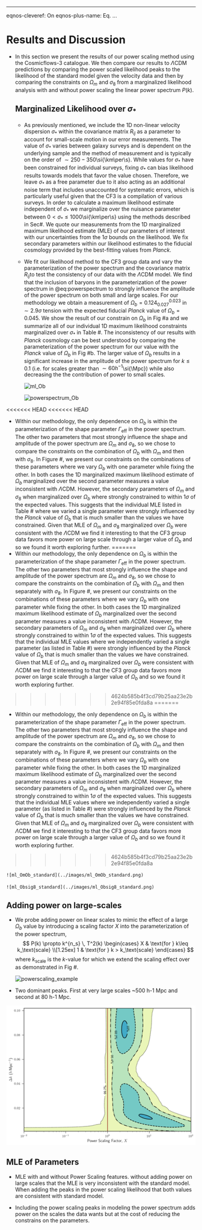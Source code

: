 

------

eqnos-cleveref: On
eqnos-plus-name: Eq.
...



# Results and Discussion

- In this section we present the results of our power scaling method using the Cosmicflows-3 catalogue. We then compare our results to $\Lambda\text{CDM}$ predictions by comparing the power scaled likelihood peaks to the likelihood of the standard model given the velocity data and then by comparing the constraints on $\Omega_m$ and $\sigma_8$ from a marginalized likelihood analysis with and without power scaling the linear power spectrum $P(k)$.

  ## Marginalized Likelihood over $\sigma_*$

  - As previously mentioned, we include the 1D non-linear velocity dispersion $\sigma_*$  within the covariance matrix $R_{ij}$ as a parameter to account for small-scale motion in our error measurements. The value of $\sigma_*$ varies between galaxy surveys and is dependent on the underlying sample and the method of measurement and is typically on the order of $\sim 250-350$\si{\km\per\s}. While values for $\sigma_*$ have been constrained for individual surveys, fixing $\sigma_*$ can bias likelihood results towards models that favor the value chosen. Therefore, we leave $\sigma_*$ as a free parameter due to it also acting as an additional noise term that includes unaccounted for systematic errors, which is particularly useful given that the CF3 is a compilation of various surveys. In order to calculate a maximum likelihood estimate independent of $\sigma_*$ we marginalize over the nuisance parameter between $0 < \sigma_* \leq 1000$\si{\km\per\s} using the methods described in Sec#. We quote our measurements from the 1D marginalized maximum likelihood estimate (MLE) of our parameters of interest with our uncertainties from the $1\sigma$ bounds on the likelihood. We fix secondary parameters within our likelihood estimates to the fiducial cosmology provided by the best-fitting values from _Planck_.

  - We fit our likelihood method to the CF3 group data and vary the parameterization of the power spectrum and the covariance matrix $R_{ij}$to test the consistency of our data with the $\Lambda\text{CDM}$ model. We find that the inclusion of baryons in the parameterization of the power spectrum in @eq:powerspectrum to strongly influence the amplitude of the power spectrum on both small and large scales. For our methodology we obtain a measurement of $\Omega_b =  0.124_{0.027}^{0.023}$ in $\sim 2.9\sigma$  tension with the expected fiducial _Planck_ value of $\Omega_b = 0.045$. We show the result of our constrain on $\Omega_b$ in Fig #a and we summarize all of our individual 1D maximum likelihood constraints marginalized over $\sigma_*$ in Table #. The inconsistency of our results with _Planck_ cosmology can be best understood by comparing the parameterization of the power spectrum for our value with the _Planck_ value of $\Omega_b$ in Fig #b. The larger value of $\Omega_b$ results in a significant increase in the amplitude of the power spectrum for $k\leq 0.1$ (i.e. for scales greater than $\sim 60 h^{-1}$\si{\Mpc}) while also decreasing the the contribution of power to small scales.

    ![ml_Ob](/home/kdbarajas/GitHub/cosmology-thesis/images/ml_Ob.png)

    ![powerspectrum_Ob](/home/kdbarajas/GitHub/cosmology-thesis/images/powerspectrum_Ob.png)

<<<<<<< HEAD
<<<<<<< HEAD
  - Within our methodology, the only dependence on $\Omega_b$ is within the parameterization of the shape parameter $\Gamma_\text{eff}$ in the power spectrum. The other two parameters that most strongly influence the shape and amplitude of the power spectrum are $\Omega_m$ and $\sigma_8$, so we chose to compare the constraints on the combination of $\Omega_b$ with $\Omega_m$ and then with $\sigma_8$. In Figure #, we present our constraints on the combinations of these parameters where we vary $\Omega_b$ with one parameter while fixing the other. In both cases the 1D marginalized maximum likelihood estimate of $\Omega_b$ marginalized over the second parameter measures a value inconsistent with $\Lambda\text{CDM}$. However, the secondary parameters of $\Omega_m$ and $\sigma_8$ when marginalized over $\Omega_b$ where strongly constrained to within $1\sigma$ of the expected values. This suggests that the individual MLE listed in Table # where we varied a single parameter were strongly influenced by the _Planck_ value of $\Omega_b$ that is much smaller than the values we have constrained. Given that MLE of $\Omega_m$ and $\sigma_8$ marginalized over $\Omega_b$ were consistent with the $\Lambda\text{CDM}$ we find it interesting to that the CF3 group data favors more power on large scale through a larger value of $\Omega_b$ and so we found it worth exploring further.
=======
  - Within our methodology, the only dependence on $\Omega_b$ is within the parameterization of the shape parameter $\Gamma_\text{eff}$ in the power spectrum. The other two parameters that most strongly influence the shape and amplitude of the power spectrum are $\Omega_m$ and $\sigma_8$, so we chose to compare the constraints on the combination of $\Omega_b$ with $\Omega_m$ and then separately with $\sigma_8$. In Figure #, we present our constraints on the combinations of these parameters where we vary $\Omega_b$ with one parameter while fixing the other. In both cases the 1D marginalized maximum likelihood estimate of $\Omega_b$ marginalized over the second parameter measures a value inconsistent with $\Lambda\text{CDM}$. However, the secondary parameters of $\Omega_m$ and $\sigma_8$ when marginalized over $\Omega_b$ where strongly constrained to within $1\sigma$ of the expected values. This suggests that the individual MLE values where we independently varied a single parameter (as listed in Table #) were strongly influenced by the _Planck_ value of $\Omega_b$ that is much smaller than the values we have constrained. Given that MLE of $\Omega_m$ and $\sigma_8$ marginalized over $\Omega_b$ were consistent with $\Lambda\text{CDM}$ we find it interesting to that the CF3 group data favors more power on large scale through a larger value of $\Omega_b$ and so we found it worth exploring further.
>>>>>>> 4624b585b4f3cd79b25aa23e2b2e94f85e0fda8a
=======
  - Within our methodology, the only dependence on $\Omega_b$ is within the parameterization of the shape parameter $\Gamma_\text{eff}$ in the power spectrum. The other two parameters that most strongly influence the shape and amplitude of the power spectrum are $\Omega_m$ and $\sigma_8$, so we chose to compare the constraints on the combination of $\Omega_b$ with $\Omega_m$ and then separately with $\sigma_8$. In Figure #, we present our constraints on the combinations of these parameters where we vary $\Omega_b$ with one parameter while fixing the other. In both cases the 1D marginalized maximum likelihood estimate of $\Omega_b$ marginalized over the second parameter measures a value inconsistent with $\Lambda\text{CDM}$. However, the secondary parameters of $\Omega_m$ and $\sigma_8$ when marginalized over $\Omega_b$ where strongly constrained to within $1\sigma$ of the expected values. This suggests that the individual MLE values where we independently varied a single parameter (as listed in Table #) were strongly influenced by the _Planck_ value of $\Omega_b$ that is much smaller than the values we have constrained. Given that MLE of $\Omega_m$ and $\sigma_8$ marginalized over $\Omega_b$ were consistent with $\Lambda\text{CDM}$ we find it interesting to that the CF3 group data favors more power on large scale through a larger value of $\Omega_b$ and so we found it worth exploring further.
>>>>>>> 4624b585b4f3cd79b25aa23e2b2e94f85e0fda8a

    ![ml_OmOb_standard](../images/ml_OmOb_standard.png)

    ![ml_Obsig8_standard](../images/ml_Obsig8_standard.png)


  ## Adding power on large-scales

  - We probe adding power on linear scales to mimic the effect of a large $\Omega_b$ value by introducing a scaling factor $X$ into the parameterization of the power spectrum,
    $$
    P(k) \propto k^{n_s} \, T^2(k)
    \begin{cases}
    X  & \text{for } k\leq k_\text{scale} \\[1.25ex]
    1 & \text{for } k > k_\text{scale}
    \end{cases}
    $$
    where $k_\text{scale}$ is the $k$-value for which we extend the scaling effect over as demonstrated in Fig #.

    ![powerscaling_example](/home/kdbarajas/GitHub/cosmology-thesis/images/powerscaling_example.png)

  - Two dominant peaks. First at very large scales ~500 h-1 Mpc and second at 80 h-1 Mpc. 

  ![powerscaling](../images/powerscaling.png)

  ## MLE of Parameters

  - MLE with and without Power Scaling features. without adding power on large scales that the MLE is very inconsistent with the standard model. When adding the peaks in the power scaling likelihood that both values are consistent with standard model.

  - Including the power scaling peaks in modeling the power spectrum adds power on the scales the data wants but at the cost of reducing the constrains on the parameters.

    ​

    ​



